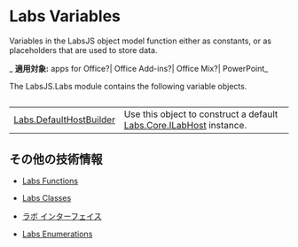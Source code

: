 
# Labs Variables
Variables in the LabsJS object model function either as constants, or as placeholders that are used to store data.

 _ **適用対象:** apps for Office?| Office Add-ins?| Office Mix?| PowerPoint_

The LabsJS.Labs module contains the following variable objects.

## 


|||
|:-----|:-----|
|[Labs.DefaultHostBuilder](../../reference/office-mix/labs.defaulthostbuilder.md)|Use this object to construct a default [Labs.Core.ILabHost](../../reference/office-mix/labs.core.ilabhost.md) instance.|

## その他の技術情報



- [Labs Functions](../../reference/office-mix/labs-functions.md)
    
- [Labs Classes](../../reference/office-mix/labs-classes.md)
    
- [ラボ インターフェイス](../../reference/office-mix/labs-interfaces.md)
    
- [Labs Enumerations](../../reference/office-mix/labs-enumerations.md)
    
